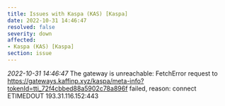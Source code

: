 ```yaml
---
title: Issues with Kaspa (KAS) [Kaspa]
date: 2022-10-31 14:46:47
resolved: false
severity: down
affected:
- Kaspa (KAS) [Kaspa]
section: issue
---
```


*2022-10-31 14:46:47* The gateway is unreachable: FetchError request to https://gateways.kaffinp.xyz/kaspa/meta-info?tokenId=tti_72f4cbbed88a5902c78a896f failed, reason: connect ETIMEDOUT 193.31.116.152:443